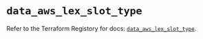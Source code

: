 # `data_aws_lex_slot_type`

Refer to the Terraform Registory for docs: [`data_aws_lex_slot_type`](https://registry.terraform.io/providers/hashicorp/aws/4.66.1/docs/data-sources/lex_slot_type).
